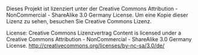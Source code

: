 Dieses Projekt ist lizenziert unter der Creative Commons Attribution - NonCommercial - ShareAlike 3.0 Germany License. Um eine Kopie dieser Lizenz zu sehen, besuchen Sie Creative Commons Lizenz.

License: Creative Commons Lizenzvertrag Content is licensed under a Creative Commons Attribution - NonCommercial - ShareAlike 3.0 Germany License. http://creativecommons.org/licenses/by-nc-sa/3.0/de/
